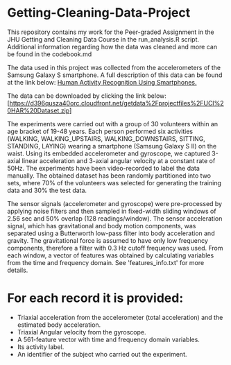 # Getting-Cleaning-Data-Project
This repository contains my work for the Peer-graded Assignment in the JHU Getting and Cleaning Data Course in the run_analysis.R script. Additional information regarding how the data was cleaned and more can be found in the codebook.md

The data used in this project was collected from the accelerometers of the Samsung Galaxy S smartphone. 
A full description of this data can be found at the link below:
[Human Activity Recognition Using Smartphones.](https://archive.ics.uci.edu/dataset/240/human+activity+recognition+using+smartphones)

The data can be downloaded by clicking the link below:
[https://d396qusza40orc.cloudfront.net/getdata%2Fprojectfiles%2FUCI%20HAR%20Dataset.zip]

The experiments were carried out with a group of 30 volunteers within an age bracket of 19-48 years. Each person performed six activities (WALKING, WALKING_UPSTAIRS, WALKING_DOWNSTAIRS, SITTING, STANDING, LAYING) wearing a smartphone (Samsung Galaxy S II) on the waist. Using its embedded accelerometer and gyroscope, we captured 3-axial linear acceleration and 3-axial angular velocity at a constant rate of 50Hz. The experiments have been video-recorded to label the data manually. The obtained dataset has been randomly partitioned into two sets, where 70% of the volunteers was selected for generating the training data and 30% the test data. 

The sensor signals (accelerometer and gyroscope) were pre-processed by applying noise filters and then sampled in fixed-width sliding windows of 2.56 sec and 50% overlap (128 readings/window). The sensor acceleration signal, which has gravitational and body motion components, was separated using a Butterworth low-pass filter into body acceleration and gravity. The gravitational force is assumed to have only low frequency components, therefore a filter with 0.3 Hz cutoff frequency was used. From each window, a vector of features was obtained by calculating variables from the time and frequency domain. See 'features_info.txt' for more details. 

For each record it is provided:
======================================

- Triaxial acceleration from the accelerometer (total acceleration) and the estimated body acceleration.
- Triaxial Angular velocity from the gyroscope. 
- A 561-feature vector with time and frequency domain variables. 
- Its activity label. 
- An identifier of the subject who carried out the experiment.
